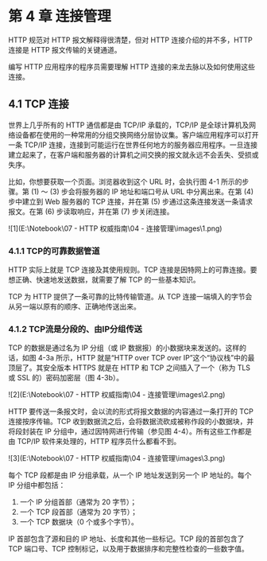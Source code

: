 # 第 4 章 连接管理 

HTTP 规范对 HTTP 报文解释得很清楚，但对 HTTP 连接介绍的并不多，HTTP 连接是 HTTP 报文传输的关键通道。 

编写 HTTP 应用程序的程序员需要理解 HTTP 连接的来龙去脉以及如何使用这些连接。 

## 4.1 TCP 连接 

世界上几乎所有的 HTTP 通信都是由 TCP/IP 承载的，TCP/IP 是全球计算机及网络设备都在使用的一种常用的分组交换网络分层协议集。客户端应用程序可以打开一条 TCP/IP 连接，连接到可能运行在世界任何地方的服务器应用程序。一旦连接建立起来了，在客户端和服务器的计算机之间交换的报文就永远不会丢失、受损或失序。 

比如，你想要获取一个页面。浏览器收到这个 URL 时，会执行图 4-1 所示的步骤。第 (1) 〜 (3) 步会将服务器的 IP 地址和端口号从 URL 中分离出来。在第 (4) 步中建立到 Web 服务器的 TCP 连接，并在第 (5) 步通过这条连接发送一条请求报文。在第 (6) 步读取响应，并在第 (7) 步关闭连接。 

![1](E:\Notebook\07 - HTTP 权威指南\04 - 连接管理\images\1.png)

### 4.1.1 TCP的可靠数据管道 

HTTP 实际上就是 TCP 连接及其使用规则。TCP 连接是因特网上的可靠连接。要想正确、快速地发送数据，就需要了解 TCP 的一些基本知识。 

TCP 为 HTTP 提供了一条可靠的比特传输管道。从 TCP 连接一端填入的字节会从另一端以原有的顺序、正确地传送出来。 

### 4.1.2 TCP流是分段的、由IP分组传送 

TCP 的数据是通过名为 IP 分组（或 IP 数据报）的小数据块来发送的。这样的话，如图 4-3a 所示，HTTP 就是“HTTP over TCP over IP”这个“协议栈”中的最顶层了。其安全版本 HTTPS 就是在 HTTP 和 TCP 之间插入了一个（称为 TLS 或 SSL 的）密码加密层（图 4-3b）。 

![2](E:\Notebook\07 - HTTP 权威指南\04 - 连接管理\images\2.png)

HTTP 要传送一条报文时，会以流的形式将报文数据的内容通过一条打开的 TCP 连接按序传输。TCP 收到数据流之后，会将数据流砍成被称作段的小数据块，并将段封装在 IP 分组中，通过因特网进行传输（参见图 4-4）。所有这些工作都是由 TCP/IP 软件来处理的，HTTP 程序员什么都看不到。 

![3](E:\Notebook\07 - HTTP 权威指南\04 - 连接管理\images\3.png)

每个 TCP 段都是由 IP 分组承载，从一个 IP 地址发送到另一个 IP 地址的。每个 IP 分组中都包括： 

1. 一个 IP 分组首部（通常为 20 字节）； 
2. 一个 TCP 段首部（通常为 20 字节）； 
3. 一个 TCP 数据块（0 个或多个字节）。 

IP 首部包含了源和目的 IP 地址、长度和其他一些标记。TCP 段的首部包含了 TCP 端口号、TCP 控制标记，以及用于数据排序和完整性检查的一些数字值。 